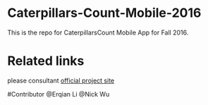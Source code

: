 # Caterpillars-Count-Mobile-2016
This is the repo for CaterpillarsCount Mobile App for Fall 2016.

# Related links
please consultant [official project site](https://caterpillarscount16.web.unc.edu/)


#Contributor
@Erqian Li @Nick Wu